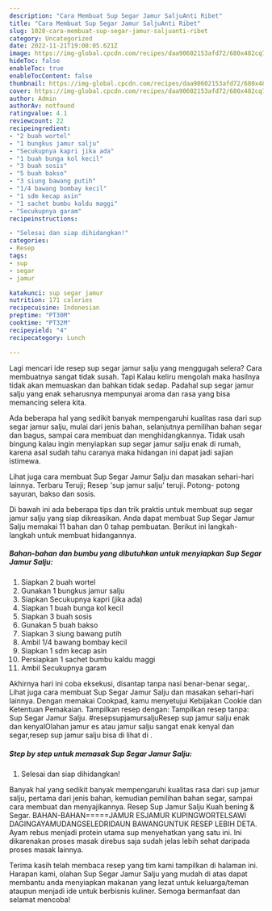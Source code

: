 ```yaml
---
description: "Cara Membuat Sup Segar Jamur SaljuAnti Ribet"
title: "Cara Membuat Sup Segar Jamur SaljuAnti Ribet"
slug: 1028-cara-membuat-sup-segar-jamur-saljuanti-ribet
category: Uncategorized
date: 2022-11-21T19:08:05.621Z
image: https://img-global.cpcdn.com/recipes/daa90602153afd72/680x482cq70/sup-segar-jamur-salju-foto-resep-utama.jpg
hideToc: false
enableToc: true
enableTocContent: false
thumbnail: https://img-global.cpcdn.com/recipes/daa90602153afd72/680x482cq70/sup-segar-jamur-salju-foto-resep-utama.jpg
cover: https://img-global.cpcdn.com/recipes/daa90602153afd72/680x482cq70/sup-segar-jamur-salju-foto-resep-utama.jpg
author: Admin
authorAv: notfound
ratingvalue: 4.1
reviewcount: 22
recipeingredient:
- "2 buah wortel"
- "1 bungkus jamur salju"
- "Secukupnya kapri jika ada"
- "1 buah bunga kol kecil"
- "3 buah sosis"
- "5 buah bakso"
- "3 siung bawang putih"
- "1/4 bawang bombay kecil"
- "1 sdm kecap asin"
- "1 sachet bumbu kaldu maggi"
- "Secukupnya garam"
recipeinstructions:

- "Selesai dan siap dihidangkan!"
categories:
- Resep
tags:
- sup
- segar
- jamur

katakunci: sup segar jamur 
nutrition: 171 calories
recipecuisine: Indonesian
preptime: "PT30M"
cooktime: "PT32M"
recipeyield: "4"
recipecategory: Lunch

---
```



Lagi mencari ide resep sup segar jamur salju yang menggugah selera? Cara membuatnya sangat tidak susah. Tapi Kalau keliru mengolah maka hasilnya tidak akan memuaskan dan bahkan tidak sedap. Padahal sup segar jamur salju yang enak seharusnya mempunyai aroma dan rasa yang bisa memancing selera kita.


Ada beberapa hal yang sedikit banyak mempengaruhi kualitas rasa dari sup segar jamur salju, mulai dari jenis bahan, selanjutnya pemilihan bahan segar dan bagus, sampai cara membuat dan menghidangkannya. Tidak usah bingung kalau ingin menyiapkan sup segar jamur salju enak di rumah, karena asal sudah tahu caranya maka hidangan ini dapat jadi sajian istimewa.

Lihat juga cara membuat Sup Segar Jamur Salju dan masakan sehari-hari lainnya. Terbaru Teruji; Resep &#39;sup jamur salju&#39; teruji. Potong- potong sayuran, bakso dan sosis.


Di bawah ini ada beberapa tips dan trik praktis untuk membuat sup segar jamur salju yang siap dikreasikan. Anda dapat membuat Sup Segar Jamur Salju memakai 11 bahan dan 0 tahap pembuatan. Berikut ini langkah-langkah untuk membuat hidangannya.

<!--inarticleads1-->

##### Bahan-bahan dan bumbu yang dibutuhkan untuk menyiapkan Sup Segar Jamur Salju:

1. Siapkan 2 buah wortel
1. Gunakan 1 bungkus jamur salju
1. Siapkan Secukupnya kapri (jika ada)
1. Siapkan 1 buah bunga kol kecil
1. Siapkan 3 buah sosis
1. Gunakan 5 buah bakso
1. Siapkan 3 siung bawang putih
1. Ambil 1/4 bawang bombay kecil
1. Siapkan 1 sdm kecap asin
1. Persiapkan 1 sachet bumbu kaldu maggi
1. Ambil Secukupnya garam


Akhirnya hari ini coba eksekusi, disantap tanpa nasi benar-benar segar,. Lihat juga cara membuat Sup Segar Jamur Salju dan masakan sehari-hari lainnya. Dengan memakai Cookpad, kamu menyetujui Kebijakan Cookie dan Ketentuan Pemakaian. Tampilkan resep dengan: Tampilkan resep tanpa: Sup Segar Jamur Salju. #resepsupjamursaljuResep sup jamur salju enak dan kenyalOlahan jamur es atau jamur salju sangat enak kenyal dan segar,resep sup jamur salju bisa di lihat di . 

<!--inarticleads2-->

##### Step by step untuk memasak Sup Segar Jamur Salju:


1. Selesai dan siap dihidangkan!

Banyak hal yang sedikit banyak mempengaruhi kualitas rasa dari sup jamur salju, pertama dari jenis bahan, kemudian pemilihan bahan segar, sampai cara membuat dan menyajikannya. Resep Sup Jamur Salju Kuah bening &amp; Segar. BAHAN-BAHAN=====JAMUR ESJAMUR KUPINGWORTELSAWI DAGINGAYAMUDANGSELEDRIDAUN BAWANGUNTUK RESEP LEBIH DETA. Ayam rebus menjadi protein utama sup menyehatkan yang satu ini. Ini dikarenakan proses masak direbus saja sudah jelas lebih sehat daripada proses masak lainnya. 

Terima kasih telah membaca resep yang tim kami tampilkan di halaman ini. Harapan kami, olahan Sup Segar Jamur Salju yang mudah di atas dapat membantu anda menyiapkan makanan yang lezat untuk keluarga/teman ataupun menjadi ide untuk berbisnis kuliner. Semoga bermanfaat dan selamat mencoba!
